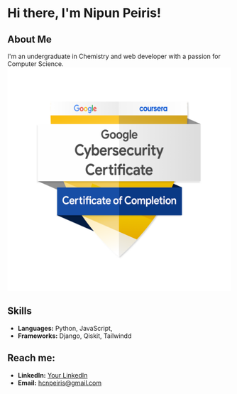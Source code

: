 # Hi there, I'm Nipun Peiris!

## About Me
I'm an undergraduate in Chemistry and web developer with a passion for Computer Science.
[![Google Cybersecurity Certificate](https://github.com/hcnpeiris/hcnpeiris/blob/main/google-cybersecurity-certificate.png)](https://www.credly.com/badges/3c54800b-5062-4c66-a248-15849449dc93/public_url)


## Skills
- **Languages:** Python, JavaScript,
- **Frameworks:** Django, Qiskit, Tailwindd


## Reach me:
- **LinkedIn:** [Your LinkedIn](https://www.linkedin.com/in/hcn-peiris)
- **Email:** [hcnpeiris@gmail.com](mailto:hcnpeiris@gmail.com)




